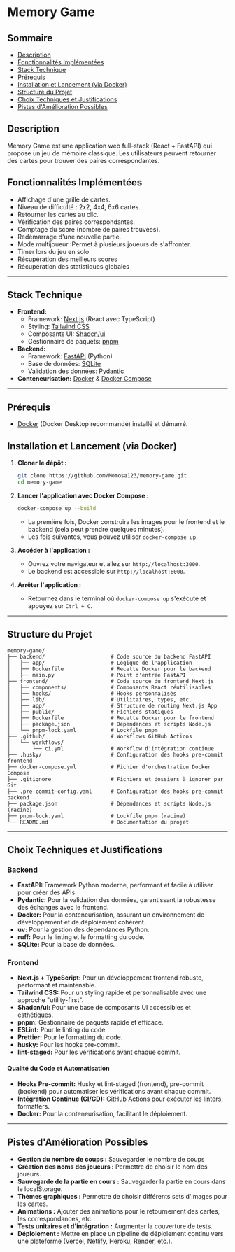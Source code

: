# Memory Game

## Sommaire

- [Description](#description)
- [Fonctionnalités Implémentées](#fonctionnalités-implémentées)
- [Stack Technique](#stack-technique)
- [Prérequis](#prérequis)
- [Installation et Lancement (via Docker)](#installation-et-lancement-via-docker)
- [Structure du Projet](#structure-du-projet)
- [Choix Techniques et Justifications](#choix-techniques-et-justifications)
- [Pistes d'Amélioration Possibles](#pistes-damélioration-possibles)

## Description

Memory Game est une application web full-stack (React + FastAPI) qui propose un jeu de mémoire classique. Les utilisateurs peuvent retourner des cartes pour trouver des paires correspondantes.

## Fonctionnalités Implémentées

- Affichage d'une grille de cartes.
- Niveau de difficulté : 2x2, 4x4, 6x6 cartes.
- Retourner les cartes au clic.
- Vérification des paires correspondantes.
- Comptage du score (nombre de paires trouvées).
- Redémarrage d'une nouvelle partie.
- Mode multijoueur :Permet à plusieurs joueurs de s'affronter.
- Timer lors du jeu en solo
- Récupération des meilleurs scores
- Récupération des statistiques globales

---

## Stack Technique

- **Frontend:**
  - Framework: [Next.js](https://nextjs.org/) (React avec TypeScript)
  - Styling: [Tailwind CSS](https://tailwindcss.com/)
  - Composants UI: [Shadcn/ui](https://ui.shadcn.com/)
  - Gestionnaire de paquets: [pnpm](https://pnpm.io/)
- **Backend:**
  - Framework: [FastAPI](https://fastapi.tiangolo.com/) (Python)
  - Base de données: [SQLite](https://www.sqlite.org/index.html)
  - Validation des données: [Pydantic](https://docs.pydantic.dev/latest/)
- **Conteneurisation:** [Docker](https://www.docker.com/) & [Docker Compose](https://docs.docker.com/compose/)

---

## Prérequis

- [Docker](https://www.docker.com/products/docker-desktop/) (Docker Desktop recommandé) installé et démarré.

## Installation et Lancement (via Docker)

1.  **Cloner le dépôt :**

    ```bash
    git clone https://github.com/Momosa123/memory-game.git
    cd memory-game
    ```

2.  **Lancer l'application avec Docker Compose :**

    ```bash
    docker-compose up --build
    ```

    - La première fois, Docker construira les images pour le frontend et le backend (cela peut prendre quelques minutes).
    - Les fois suivantes, vous pouvez utiliser `docker-compose up`.

3.  **Accéder à l'application :**

    - Ouvrez votre navigateur et allez sur `http://localhost:3000`.
    - Le backend est accessible sur `http://localhost:8000`.

4.  **Arrêter l'application :**
    - Retournez dans le terminal où `docker-compose up` s'exécute et appuyez sur `Ctrl + C`.

---

## Structure du Projet

```plaintext
memory-game/
├── backend/                     # Code source du backend FastAPI
│   ├── app/                     # Logique de l'application
│   ├── Dockerfile               # Recette Docker pour le backend
│   ├── main.py                  # Point d'entrée FastAPI
├── frontend/                    # Code source du frontend Next.js
│   ├── components/              # Composants React réutilisables
│   ├── hooks/                   # Hooks personnalisés
│   ├── lib/                     # Utilitaires, types, etc.
│   ├── app/                     # Structure de routing Next.js App
│   ├── public/                  # Fichiers statiques
│   ├── Dockerfile               # Recette Docker pour le frontend
│   ├── package.json             # Dépendances et scripts Node.js
│   └── pnpm-lock.yaml           # Lockfile pnpm
├── .github/                     # Workflows GitHub Actions
│   └── workflows/
│       └── ci.yml               # Workflow d'intégration continue
├── .husky/                      # Configuration des hooks pre-commit frontend
├── docker-compose.yml           # Fichier d'orchestration Docker Compose
├── .gitignore                   # Fichiers et dossiers à ignorer par Git
├── .pre-commit-config.yaml      # Configuration des hooks pre-commit backend
├── package.json                 # Dépendances et scripts Node.js (racine)
├── pnpm-lock.yaml               # Lockfile pnpm (racine)
└── README.md                    # Documentation du projet
```

---

## Choix Techniques et Justifications

### Backend

- **FastAPI:** Framework Python moderne, performant et facile à utiliser pour créer des APIs.
- **Pydantic:** Pour la validation des données, garantissant la robustesse des échanges avec le frontend.
- **Docker:** Pour la conteneurisation, assurant un environnement de développement et de déploiement cohérent.
- **uv:** Pour la gestion des dépendances Python.
- **ruff:** Pour le linting et le formatting du code.
- **SQLite:** Pour la base de données.

### Frontend

- **Next.js + TypeScript:** Pour un développement frontend robuste, performant et maintenable.
- **Tailwind CSS:** Pour un styling rapide et personnalisable avec une approche "utility-first".
- **Shadcn/ui:** Pour une base de composants UI accessibles et esthétiques.
- **pnpm:** Gestionnaire de paquets rapide et efficace.
- **ESLint:** Pour le linting du code.
- **Prettier:** Pour le formatting du code.
- **husky:** Pour les hooks pre-commit.
- **lint-staged:** Pour les vérifications avant chaque commit.

#### Qualité du Code et Automatisation

- **Hooks Pre-commit:** Husky et lint-staged (frontend), pre-commit (backend) pour automatiser les vérifications avant chaque commit.
- **Intégration Continue (CI/CD):** GitHub Actions pour exécuter les linters, formatters.
- **Docker:** Pour la conteneurisation, facilitant le déploiement.

---

## Pistes d'Amélioration Possibles

- **Gestion du nombre de coups :** Sauvegarder le nombre de coups
- **Création des noms des joueurs :** Permettre de choisir le nom des joueurs.
- **Sauvegarde de la partie en cours :** Sauvegarder la partie en cours dans le localStorage.
- **Thèmes graphiques :** Permettre de choisir différents sets d'images pour les cartes.
- **Animations :** Ajouter des animations pour le retournement des cartes, les correspondances, etc.
- **Tests unitaires et d'intégration :** Augmenter la couverture de tests.
- **Déploiement :** Mettre en place un pipeline de déploiement continu vers une plateforme (Vercel, Netlify, Heroku, Render, etc.).
